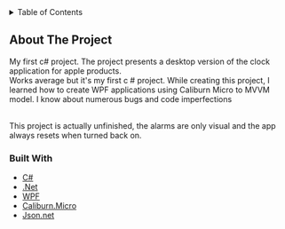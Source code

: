 <details>
  <summary>Table of Contents</summary>
  <ol>
      <li>
        <a href="#about-the-project">About The Project</a>
      </li>
      <li>
          <a href="#built-with">Built With</a>
      </li>
  </ol>
</details>

## About The Project

My first c# project. The project presents a desktop version of the clock application for apple products.
</br>
Works average but it's my first c # project. While creating this project, I learned how to create WPF applications using Caliburn Micro to MVVM model.
I know about numerous bugs and code imperfections

</br>
This project is actually unfinished, the alarms are only visual and the app always resets when turned back on.

### Built With

* [C#](https://docs.microsoft.com/pl-pl/dotnet/csharp/)
* [.Net](https://www.microsoft.com/pl-pl/download/details.aspx?id=30653)
* [WPF](https://docs.microsoft.com/pl-pl/visualstudio/designers/getting-started-with-wpf?view=vs-2022)
* [Caliburn.Micro](https://caliburnmicro.com/)
* [Json.net](https://www.newtonsoft.com/json)
